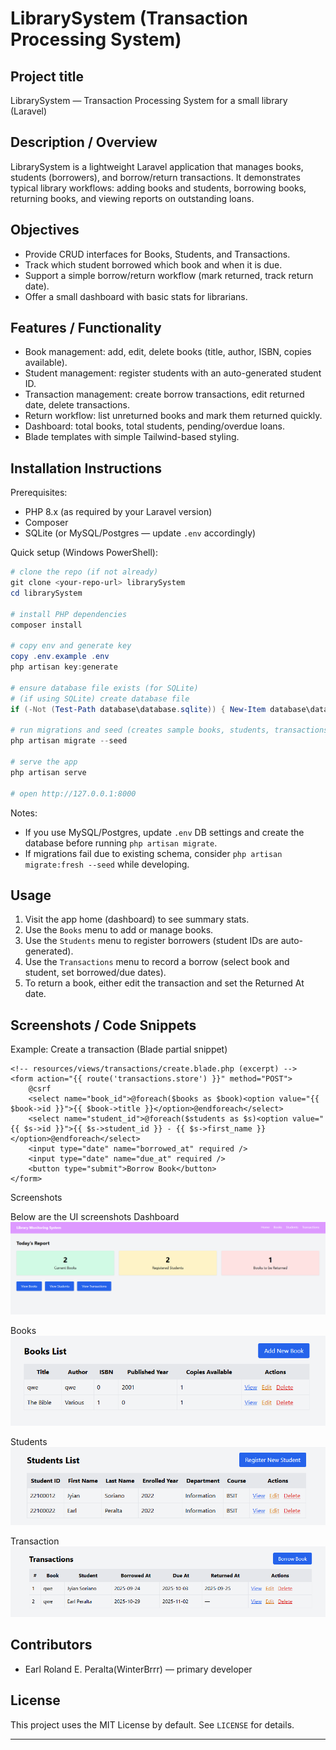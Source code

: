 # LibrarySystem (Transaction Processing System)

## Project title

LibrarySystem — Transaction Processing System for a small library (Laravel)

## Description / Overview

LibrarySystem is a lightweight Laravel application that manages books, students (borrowers), and borrow/return transactions. It demonstrates typical library workflows: adding books and students, borrowing books, returning books, and viewing reports on outstanding loans.

## Objectives

- Provide CRUD interfaces for Books, Students, and Transactions.
- Track which student borrowed which book and when it is due.
- Support a simple borrow/return workflow (mark returned, track return date).
- Offer a small dashboard with basic stats for librarians.

## Features / Functionality

- Book management: add, edit, delete books (title, author, ISBN, copies available).
- Student management: register students with an auto-generated student ID.
- Transaction management: create borrow transactions, edit returned date, delete transactions.
- Return workflow: list unreturned books and mark them returned quickly.
- Dashboard: total books, total students, pending/overdue loans.
- Blade templates with simple Tailwind-based styling.

## Installation Instructions

Prerequisites:
- PHP 8.x (as required by your Laravel version)
- Composer
- SQLite (or MySQL/Postgres — update `.env` accordingly)

Quick setup (Windows PowerShell):

```powershell
# clone the repo (if not already)
git clone <your-repo-url> librarySystem
cd librarySystem

# install PHP dependencies
composer install

# copy env and generate key
copy .env.example .env
php artisan key:generate

# ensure database file exists (for SQLite)
# (if using SQLite) create database file
if (-Not (Test-Path database\database.sqlite)) { New-Item database\database.sqlite -ItemType File }

# run migrations and seed (creates sample books, students, transactions)
php artisan migrate --seed

# serve the app
php artisan serve

# open http://127.0.0.1:8000
```

Notes:
- If you use MySQL/Postgres, update `.env` DB settings and create the database before running `php artisan migrate`.
- If migrations fail due to existing schema, consider `php artisan migrate:fresh --seed` while developing.

## Usage

1. Visit the app home (dashboard) to see summary stats.
2. Use the `Books` menu to add or manage books.
3. Use the `Students` menu to register borrowers (student IDs are auto-generated).
4. Use the `Transactions` menu to record a borrow (select book and student, set borrowed/due dates).
5. To return a book, either edit the transaction and set the Returned At date.

## Screenshots / Code Snippets

Example: Create a transaction (Blade partial snippet)

```blade
<!-- resources/views/transactions/create.blade.php (excerpt) -->
<form action="{{ route('transactions.store') }}" method="POST">
	@csrf
	<select name="book_id">@foreach($books as $book)<option value="{{ $book->id }}">{{ $book->title }}</option>@endforeach</select>
	<select name="student_id">@foreach($students as $s)<option value="{{ $s->id }}">{{ $s->student_id }} - {{ $s->first_name }}</option>@endforeach</select>
	<input type="date" name="borrowed_at" required />
	<input type="date" name="due_at" required />
	<button type="submit">Borrow Book</button>
</form>
```

Screenshots

Below are the UI screenshots
Dashboard 
![Dashboard screenshot](docs/screenshots/dashboard.png)

Books
![Books list screenshot](docs/screenshots/book.png)

Students
![Students list screenshot](docs/screenshots/student.png)

Transaction
![Transactions list screenshot](docs/screenshots/transaction.png)



## Contributors

- Earl Roland E. Peralta(WinterBrrr) — primary developer

## License

This project uses the MIT License by default. See `LICENSE` for details.

---



